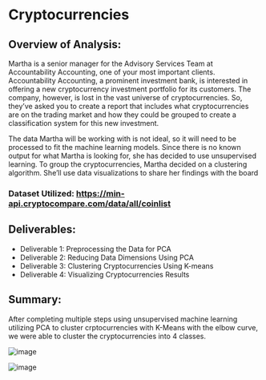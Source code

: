 # Cryptocurrencies

## Overview of Analysis:
Martha is a senior manager for the Advisory Services Team at Accountability Accounting, one of your most important clients. Accountability Accounting, a prominent investment bank, is interested in offering a new cryptocurrency investment portfolio for its customers. The company, however, is lost in the vast universe of cryptocurrencies. So, they’ve asked you to create a report that includes what cryptocurrencies are on the trading market and how they could be grouped to create a classification system for this new investment.

The data Martha will be working with is not ideal, so it will need to be processed to fit the machine learning models. Since there is no known output for what Martha is looking for, she has decided to use unsupervised learning. To group the cryptocurrencies, Martha decided on a clustering algorithm. She’ll use data visualizations to share her findings with the board

### Dataset Utilized: https://min-api.cryptocompare.com/data/all/coinlist

## Deliverables:
- Deliverable 1: Preprocessing the Data for PCA
- Deliverable 2: Reducing Data Dimensions Using PCA
- Deliverable 3: Clustering Cryptocurrencies Using K-means
- Deliverable 4: Visualizing Cryptocurrencies Results

## Summary:
After completing multiple steps using unsupervised machine learning utilizing PCA to cluster crptocurrencies with K-Means with the elbow curve, we were able to cluster the cryptocurrencies into 4 classes. 

![image](https://user-images.githubusercontent.com/90146132/155820620-3940a4b9-edc1-4377-9d80-8af709d56b65.png)

![image](https://user-images.githubusercontent.com/90146132/155820777-c21047a3-53a2-4922-9d7f-2259aac981c3.png)
